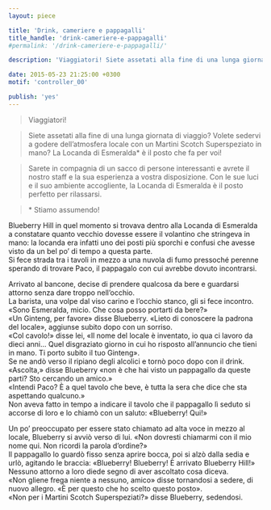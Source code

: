 ```yaml
---
layout: piece

title: 'Drink, cameriere e pappagalli'
title_handle: 'drink-cameriere-e-pappagalli'
#permalink: '/drink-cameriere-e-pappagalli/'

description: 'Viaggiatori! Siete assetati alla fine di una lunga giornata di viaggio?'

date: 2015-05-23 21:25:00 +0300
motif: 'controller_00'

publish: 'yes'
---
```


> Viaggiatori!

> Siete assetati alla fine di una lunga giornata di viaggio? Volete sedervi a godere dell’atmosfera locale con un Martini Scotch Superspeziato in mano? La Locanda di Esmeralda* è il posto che fa per voi!

> Sarete in compagnia di un sacco di persone interessanti e avrete il nostro staff e la sua esperienza a vostra disposizione. Con le sue luci e il suo ambiente accogliente, la Locanda di Esmeralda è il posto perfetto per rilassarsi.

> \* Stiamo assumendo!

Blueberry Hill in quel momento si trovava dentro alla Locanda di Esmeralda a constatare quanto vecchio dovesse essere il volantino che stringeva in mano: la locanda era infatti uno dei posti più sporchi e confusi che avesse visto da un bel po’ di tempo a questa parte.  
Si fece strada tra i tavoli in mezzo a una nuvola di fumo pressoché perenne sperando di trovare Paco, il pappagalo con cui avrebbe dovuto incontrarsi.

Arrivato al bancone, decise di prendere qualcosa da bere e guardarsi attorno senza dare troppo nell’occhio.  
La barista, una volpe dal viso carino e l’occhio stanco, gli si fece incontro. «Sono Esmeralda, micio. Che cosa posso portarti da bere?»  
«Un Ginteng, per favore» disse Blueberry. «Lieto di conoscere la padrona del locale», aggiunse subito dopo con un sorriso.  
«Col cavolo!» disse lei, «Il nome del locale è inventato, io qua ci lavoro da dieci anni... Quel disgraziato giorno in cui ho risposto all’annuncio che tieni in mano. Ti porto subito il tuo Ginteng».  
Se ne andò verso il ripiano degli alcolici e tornò poco dopo con il drink.  
«Ascolta,» disse Blueberry «non è che hai visto un pappagallo da queste parti? Sto cercando un amico.»  
«Intendi Paco? È a quel tavolo che beve, è tutta la sera che dice che sta aspettando qualcuno.»  
Non aveva fatto in tempo a indicare il tavolo che il pappagallo lì seduto si accorse di loro e lo chiamò con un saluto: «Blueberry! Qui!»

Un po’ preoccupato per essere stato chiamato ad alta voce in mezzo al locale, Blueberry si avviò verso di lui. «Non dovresti chiamarmi con il mio nome qui. Non ricordi la parola d’ordine?»  
Il pappagallo lo guardò fisso senza aprire bocca, poi si alzò dalla sedia e urlò, agitando le braccia: «Blueberry! Blueberry! È arrivato Blueberry Hill!»  
Nessuno attorno a loro diede segno di aver ascoltato cosa diceva.  
«Non gliene frega niente a nessuno, amico» disse tornandosi a sedere, di nuovo allegro. «È per questo che ho scelto questo posto».  
«Non per i Martini Scotch Superspeziati?» disse Blueberry, sedendosi.
